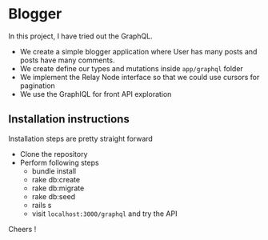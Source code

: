 # Blogger

In this project, I have tried out the GraphQL.
* We create a simple blogger application where User has many posts and posts have many comments.
* We create define our types and mutations inside `app/graphql` folder
* We implement the Relay Node interface so that we could use cursors for pagination
* We use the GraphIQL for front API exploration

## Installation instructions

Installation steps are pretty straight forward

* Clone the repository
* Perform following steps
  - bundle install
  - rake db:create
  - rake db:migrate
  - rake db:seed
  - rails s
  - visit `localhost:3000/graphql` and try the API

Cheers ! 
